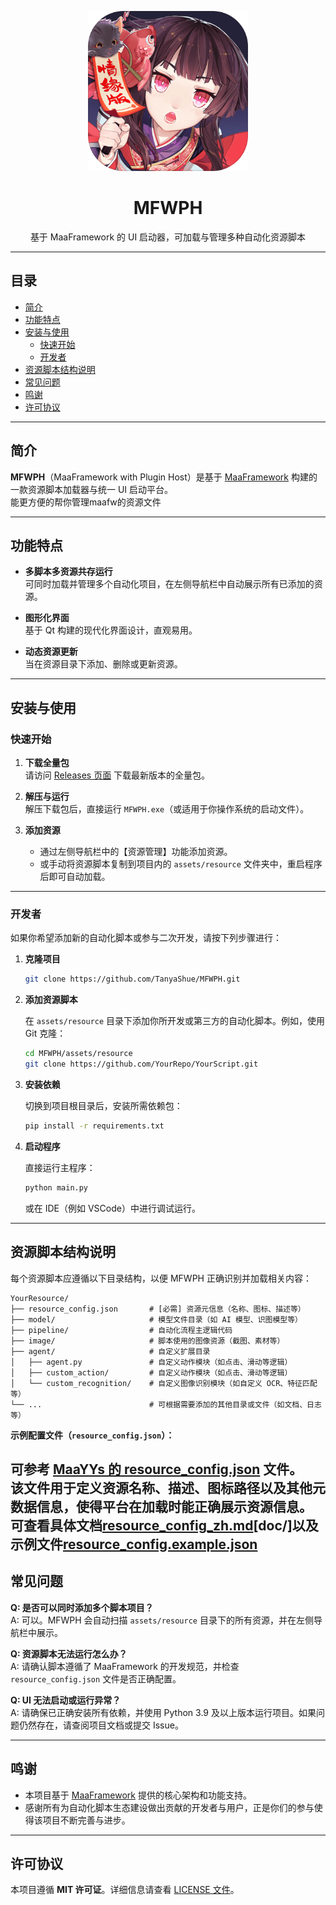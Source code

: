 <p align="center">
  <img alt="MFWPH Logo" src="assets/icons/app/logo.png" width="256" height="256" />
</p>

<div align="center">
  <h1>MFWPH</h1>
  <p>基于 MaaFramework 的 UI 启动器，可加载与管理多种自动化资源脚本</p>
</div>

---

## 目录
- [简介](#简介)
- [功能特点](#功能特点)
- [安装与使用](#安装与使用)
  - [快速开始](#快速开始)
  - [开发者](#开发者)
- [资源脚本结构说明](#资源脚本结构说明)
- [常见问题](#常见问题)
- [鸣谢](#鸣谢)
- [许可协议](#许可协议)

---

## 简介

**MFWPH**（MaaFramework with Plugin Host）是基于 [MaaFramework](https://github.com/MaaXYZ/MaaFramework) 构建的一款资源脚本加载器与统一 UI 启动平台。  
能更方便的帮你管理maafw的资源文件

---

## 功能特点

- **多脚本多资源共存运行**  
  可同时加载并管理多个自动化项目，在左侧导航栏中自动展示所有已添加的资源。

- **图形化界面**  
  基于 Qt 构建的现代化界面设计，直观易用。

- **动态资源更新**  
  当在资源目录下添加、删除或更新资源。

---

## 安装与使用

### 快速开始

1. **下载全量包**  
   请访问 [Releases 页面](https://github.com/TanyaShue/MFWPH/releases) 下载最新版本的全量包。

2. **解压与运行**  
   解压下载包后，直接运行 `MFWPH.exe`（或适用于你操作系统的启动文件）。

3. **添加资源**  
   - 通过左侧导航栏中的【资源管理】功能添加资源。
   - 或手动将资源脚本复制到项目内的 `assets/resource` 文件夹中，重启程序后即可自动加载。

---

### 开发者

如果你希望添加新的自动化脚本或参与二次开发，请按下列步骤进行：

1. **克隆项目**

   ```bash
   git clone https://github.com/TanyaShue/MFWPH.git
   ```

2. **添加资源脚本**

   在 `assets/resource` 目录下添加你所开发或第三方的自动化脚本。例如，使用 Git 克隆：

   ```bash
   cd MFWPH/assets/resource
   git clone https://github.com/YourRepo/YourScript.git
   ```

3. **安装依赖**

   切换到项目根目录后，安装所需依赖包：

   ```bash
   pip install -r requirements.txt
   ```

4. **启动程序**

   直接运行主程序：

   ```bash
   python main.py
   ```

   或在 IDE（例如 VSCode）中进行调试运行。

---

## 资源脚本结构说明

每个资源脚本应遵循以下目录结构，以便 MFWPH 正确识别并加载相关内容：

```
YourResource/
├── resource_config.json       # [必需] 资源元信息（名称、图标、描述等）
├── model/                     # 模型文件目录（如 AI 模型、识图模型等）
├── pipeline/                  # 自动化流程主逻辑代码
├── image/                     # 脚本使用的图像资源（截图、素材等）
├── agent/                     # 自定义扩展目录
│   ├── agent.py               # 自定义动作模块（如点击、滑动等逻辑）
│   ├── custom_action/         # 自定义动作模块（如点击、滑动等逻辑）
│   └── custom_recognition/    # 自定义图像识别模块（如自定义 OCR、特征匹配等）
└── ...                        # 可根据需要添加的其他目录或文件（如文档、日志等）
```

**示例配置文件（`resource_config.json`）：**

可参考 [MaaYYs 的 resource_config.json](https://github.com/TanyaShue/MaaYYs/blob/main/resource_config.json) 文件。  
该文件用于定义资源名称、描述、图标路径以及其他元数据信息，使得平台在加载时能正确展示资源信息。
可查看具体文档[resource_config_zh.md](docs/resource_config_zh.md)[doc/]以及示例文件[resource_config.example.json](docs/example/resource_config.example.json)
---

## 常见问题

**Q: 是否可以同时添加多个脚本项目？**  
A: 可以。MFWPH 会自动扫描 `assets/resource` 目录下的所有资源，并在左侧导航栏中展示。

**Q: 资源脚本无法运行怎么办？**  
A: 请确认脚本遵循了 MaaFramework 的开发规范，并检查 `resource_config.json` 文件是否正确配置。

**Q: UI 无法启动或运行异常？**  
A: 请确保已正确安装所有依赖，并使用 Python 3.9 及以上版本运行项目。如果问题仍然存在，请查阅项目文档或提交 Issue。

---

## 鸣谢

- 本项目基于 [MaaFramework](https://github.com/MaaXYZ/MaaFramework) 提供的核心架构和功能支持。
- 感谢所有为自动化脚本生态建设做出贡献的开发者与用户，正是你们的参与使得该项目不断完善与进步。

---

## 许可协议

本项目遵循 **MIT 许可证**。详细信息请查看 [LICENSE 文件](LICENSE)。
